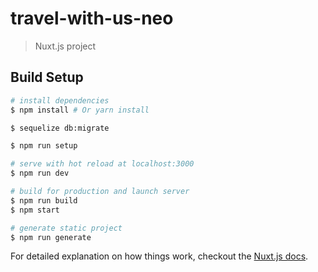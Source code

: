 # travel-with-us-neo

> Nuxt.js project

## Build Setup

``` bash
# install dependencies
$ npm install # Or yarn install

$ sequelize db:migrate

$ npm run setup

# serve with hot reload at localhost:3000
$ npm run dev

# build for production and launch server
$ npm run build
$ npm start

# generate static project
$ npm run generate

```

For detailed explanation on how things work, checkout the [Nuxt.js docs](https://github.com/nuxt/nuxt.js).

